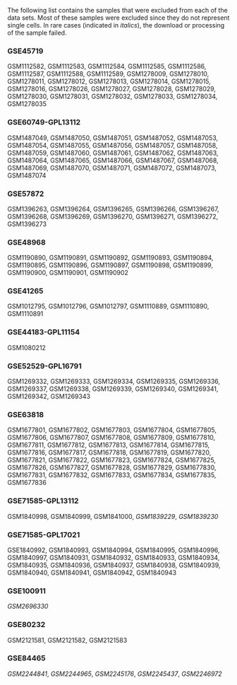 The following list contains the samples that were excluded from each of the data sets. Most of these samples were excluded since they do not represent single cells. In rare cases (indicated in *italics*), the download or processing of the sample failed.

### GSE45719
GSM1112582, GSM1112583, GSM1112584, GSM1112585, GSM1112586, GSM1112587, GSM1112588, GSM1112589, GSM1278009, GSM1278010, GSM1278011, GSM1278012, GSM1278013, GSM1278014, GSM1278015, GSM1278016, GSM1278026, GSM1278027, GSM1278028, GSM1278029, GSM1278030, GSM1278031, GSM1278032, GSM1278033, GSM1278034, GSM1278035

### GSE60749-GPL13112
GSM1487049, GSM1487050, GSM1487051, GSM1487052, GSM1487053, GSM1487054, GSM1487055, GSM1487056, GSM1487057, GSM1487058, GSM1487059, GSM1487060, GSM1487061, GSM1487062, GSM1487063, GSM1487064, GSM1487065, GSM1487066, GSM1487067, GSM1487068, GSM1487069, GSM1487070, GSM1487071, GSM1487072, GSM1487073, GSM1487074

### GSE57872
GSM1396263, GSM1396264, GSM1396265, GSM1396266, GSM1396267, GSM1396268, GSM1396269, GSM1396270, GSM1396271, GSM1396272, GSM1396273

### GSE48968
GSM1190890, GSM1190891, GSM1190892, GSM1190893, GSM1190894, GSM1190895, GSM1190896, GSM1190897, GSM1190898, GSM1190899, GSM1190900, GSM1190901, GSM1190902

### GSE41265
GSM1012795, GSM1012796, GSM1012797, GSM1110889, GSM1110890, GSM1110891

### GSE44183-GPL11154
GSM1080212

### GSE52529-GPL16791
GSM1269332, GSM1269333, GSM1269334, GSM1269335, GSM1269336, GSM1269337, GSM1269338, GSM1269339, GSM1269340, GSM1269341, GSM1269342, GSM1269343

### GSE63818
GSM1677801, GSM1677802, GSM1677803, GSM1677804, GSM1677805, GSM1677806, GSM1677807, GSM1677808, GSM1677809, GSM1677810, GSM1677811, GSM1677812, GSM1677813, GSM1677814, GSM1677815, GSM1677816, GSM1677817, GSM1677818, GSM1677819, GSM1677820, GSM1677821, GSM1677822, GSM1677823, GSM1677824, GSM1677825, GSM1677826, GSM1677827, GSM1677828, GSM1677829, GSM1677830, GSM1677831, GSM1677832, GSM1677833, GSM1677834, GSM1677835, GSM1677836

### GSE71585-GPL13112
GSM1840998, GSM1840999, GSM1841000, *GSM1839229*, *GSM1839230*

### GSE71585-GPL17021
GSE1840992, GSM1840993, GSM1840994, GSM1840995, GSM1840996, GSM1840997, GSM1840931, GSM1840932, GSM1840933, GSM1840934, GSM1840935, GSM1840936, GSM1840937, GSM1840938, GSM1840939, GSM1840940, GSM1840941, GSM1840942, GSM1840943

### GSE100911
*GSM2696330*

### GSE80232
GSM2121581, GSM2121582, GSM2121583

### GSE84465
*GSM2244841*, *GSM2244965*, *GSM2245176*, *GSM2245437*, *GSM2246972*

